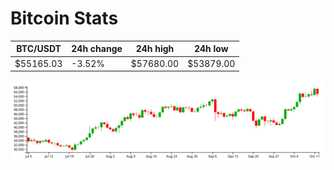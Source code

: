 # Bitcoin Stats

BTC/USDT|24h change|24h high|24h low|
|---|---|---|---|
|$55165.03|-3.52%|$57680.00|$53879.00|

<img src="./chart.svg">
